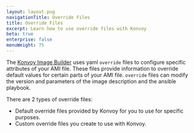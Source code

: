 ```yaml
---
layout: layout.pug
navigationTitle: Override Files
title: Override Files
excerpt: Learn how to use override files with Konvoy
beta: true
enterprise: false
menuWeight: 75
---
```


The [Konvoy Image Builder](../create-ami) uses yaml `override` files to configure specific attributes of your AMI file. These files provide information to override default values for certain parts of your AMI file. `override` files can modify the version and parameters of the image description and the ansible playbook.

There are 2 types of override files:

- Default override files provided by Konvoy for you to use for specific purposes.
- Custom override files you create to use with Konvoy.
